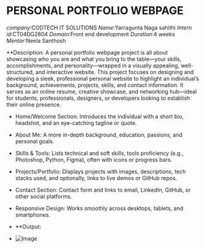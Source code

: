 # PERSONAL PORTFOLIO WEBPAGE
*company*:CODTECH IT SOLUTIONS
*Name*:Yarragunta Naga sahithi
*Intern id*:CT04DG2804
*Domain*:Front end development
*Duration*:4 weeks
*Mentor*:Neela Santhosh

**Description:
A personal portfolio webpage project is all about showcasing who you are and what you bring to the table—your skills, accomplishments, and personality—wrapped in a visually appealing, well-structured, and interactive website.
This project focuses on designing and developing a sleek, professional personal website to highlight an individual’s background, achievements, projects, skills, and contact information. It serves as an online resume, creative showcase, and networking hub—ideal for students, professionals, designers, or developers looking to establish their online presence.
- Home/Welcome Section: Introduces the individual with a short bio, headshot, and an eye-catching tagline or quote.
- About Me: A more in-depth background, education, passions, and personal goals.
- Skills & Tools: Lists technical and soft skills, tools proficiency (e.g., Photoshop, Python, Figma), often with icons or progress bars.
- Projects/Portfolio: Displays projects with images, descriptions, tech stacks used, and optionally, links to live demos or GitHub repos.
- Contact Section: Contact form and links to email, LinkedIn, GitHub, or other social platforms.
- Responsive Design: Works smoothly across desktops, tablets, and smartphones.

- **Output:
- ![Image](https://github.com/user-attachments/assets/e40fb8d6-ee6a-42d7-bc02-25d239e63913)

